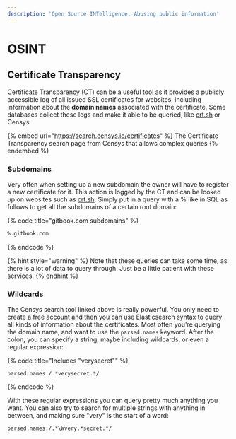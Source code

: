 ```yaml
---
description: 'Open Source INTelligence: Abusing public information'
---
```


# OSINT

## Certificate Transparency

Certificate Transparency (CT) can be a useful tool as it provides a publicly accessible log of all issued SSL certificates for websites, including information about the **domain names** associated with the certificate. Some databases collect these logs and make it able to be queried, like [crt.sh](https://crt.sh/) or Censys:

{% embed url="https://search.censys.io/certificates" %}
The Certificate Transparency search page from Censys that allows complex queries
{% endembed %}

### Subdomains

Very often when setting up a new subdomain the owner will have to register a new certificate for it. This action is logged by the CT and can be looked up on websites such as [crt.sh](https://crt.sh/). Simply put in a query with a % like in SQL as follows to get all the subdomains of a certain root domain:

{% code title="gitbook.com subdomains" %}
```sql
%.gitbook.com
```
{% endcode %}

{% hint style="warning" %}
Note that these queries can take some time, as there is a lot of data to query through. Just be a little patient with these services.&#x20;
{% endhint %}

### Wildcards

The Censys search tool linked above is really powerful. You only need to create a free account and then you can use Elasticsearch syntax to query all kinds of information about the certificates. Most often you're querying the domain name, and want to use the `parsed.names` keyword. After the colon, you can specify a string, maybe including wildcards, or even a regular expression:

{% code title="Includes "verysecret"" %}
```regex
parsed.names:/.*verysecret.*/
```
{% endcode %}

With these regular expressions you can query pretty much anything you want. You can also try to search for multiple strings with anything in between, and making sure "very" is the start of a word:

```regex
parsed.names:/.*\Wvery.*secret.*/
```
